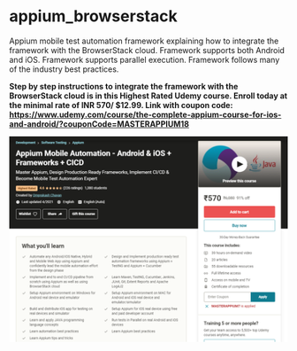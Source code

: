 # appium_browserstack
Appium mobile test automation framework explaining how to integrate the framework with the BrowserStack cloud.
Framework supports both Android and iOS.
Framework supports parallel execution.
Framework follows many of the industry best practices.

**Step by step instructions to integrate the framework with the BrowserStack cloud is in this Highest Rated Udemy course.
Enroll today at the minimal rate of INR 570/ $12.99.
Link with coupon code: https://www.udemy.com/course/the-complete-appium-course-for-ios-and-android/?couponCode=MASTERAPPIUM18**

![One of the most comprehensive Appium course ever created](/CourseLandingPage.PNG)
